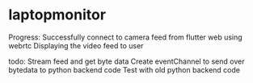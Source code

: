 # laptopmonitor

Progress:
Successfully connect to camera feed from flutter web using webrtc
Displaying the video feed to user


todo:
Stream feed and get byte data
Create eventChannel to send over bytedata to python backend code
Test with old python backend code

